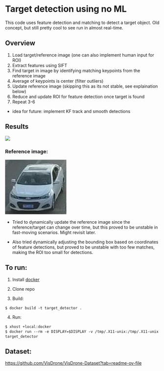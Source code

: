 # Target detection using no ML
This code uses feature detection and matching to detect a target object. Old concept, but still pretty cool to see run in almost real-time.

## Overview
1. Load target/reference image (one can also implement human input for ROI)
2. Extract features using SIFT
3. Find target in image by identifying matching keypoints from the reference image
4. Average of keypoints is center (filter outliers)
5. Update reference image (skipping this as its not stable, see explaination below) 
6. Reduce and update ROI for feature detection once target is found
7. Repeat 3-6 

* idea for future: implement KF track and smooth detections

## Results
![](assets/results.gif)

### Reference image:
![](assets/target1.png)

* Tried to dynamically update the reference image since the reference/target can change over time, but this proved to be unstable in fast-moving scenarios. Might revisit later.

* Also tried dynamically adjusting the bounding box based on coordinates of feature detections, but proved to be unstable with too few matches, making the ROI too small for detections.

## To run:
1. Install [docker](https://docs.docker.com/engine/install/)

2. Clone repo

3. Build:
```
$ docker build -t target_detector .
```

4. Run:
```
$ xhost +local:docker
$ docker run --rm -e DISPLAY=$DISPLAY -v /tmp/.X11-unix:/tmp/.X11-unix target_detector
```

## Dataset:
https://github.com/VisDrone/VisDrone-Dataset?tab=readme-ov-file
